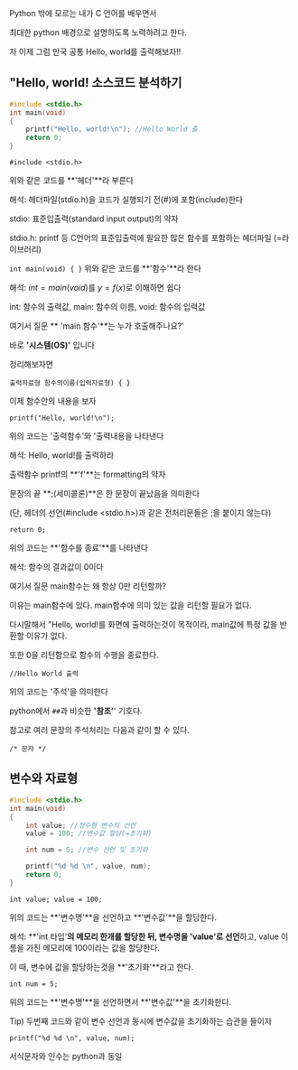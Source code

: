 

Python 밖에 모르는 내가 C 언어를 배우면서

최대한 python 배경으로 설명하도록 노력하려고 한다.

자 이제 그럼 만국 공통 Hello, world를 출력해보자!!

## "Hello, world! 소스코드 분석하기

```c
#include <stdio.h>
int main(void)
{
    printf("Hello, world!\n"); //Hello World 출
    return 0;
}
```

`#include <stdio.h>` 

위와 같은 코드를 **'헤더'**라 부른다

해석: 헤더파일(stdio.h)을 코드가 실행되기 전(#)에 포함(include)한다

stdio: 표준입출력(standard input output)의 약자

stdio.h: printf 등 C언어의 표준입출력에 필요한 많은 함수를 포함하는 헤더파일 (=라이브러리)

`int main(void)
{
}`
위와 같은 코드를 **'함수'**라 한다

해석: $int = main(void)$를 $y=f(x)$로 이해하면 쉽다

int: 함수의 출력값, main: 함수의 이름, void: 함수의 입력값

여기서 질문 ** 'main 함수'**는 누가 호출해주나요?'

바로 **'시스템(OS)'** 입니다

정리해보자면

`출력자료형 함수의이름(입력자료형)
{
}`

이제 함수안의 내용을 보자

`printf("Hello, world!\n");`

위의 코드는 '출력함수'와 '출력내용을 나타낸다

해석: Hello, world!를 출력하라

출력함수 printf의 **'f'**는 formatting의 약자

문장의 끝 **;(세미콜론)**은 한 문장이 끝났음을 의미한다

(단, 헤더의 선언(#include <stdio.h>)과 같은 전처리문들은 ;을 붙이지 않는다)

`return 0;`

위의 코드는 **'함수를 종료'**를 나타낸다

해석: 함수의 결과값이 0이다

여기서 질문 main함수는 왜 항상 0만 리턴할까?

이유는 main함수에 있다. main함수에 의미 있는 값을 리턴할 필요가 없다.

다시말해서 "Hello, world!를 화면에 출력하는것이 목적이라, main값에 특정 값을 반환할 이유가 없다.

또한 0을 리턴함으로 함수의 수행을 종료한다.

`//Hello World 출력`

위의 코드는 '주석'을 의미한다

python에서 `##`과 비슷한 **'참조'**' 기호다.

참고로 여러 문장의 주석처리는 다음과 같이 할 수 있다.

`/*
문자
*/`

## 변수와 자료형

```c
#include <stdio.h>
int main(void)
{
    int value; //정수형 변수의 선언
    value = 100; //변수값 할당(=초기화)

    int num = 5; //변수 선언 및 초기화

    printf("%d %d \n", value, num);
    return 0;
}
```

`int value;
value = 100;`

위의 코드는 **'변수명'**을 선언하고 **'변수값'**을 할당한다.

해석: **'int 타입'**의 메모리 한개를 할당한 뒤, 변수명을 'value'로 선언**하고, value 이름을 가진 메모리에 100이라는 값을 할당한다.

이 때, 변수에 값을 할당하는것을 **'초기화'**라고 한다.

`int num = 5;`

위의 코드는 **'변수명'**을 선언하면서 **'변수값'**을 초기화한다.

Tip) 두번째 코드와 같이 변수 선언과 동시에 변수값을 초기화하는 습관을 들이자

`printf("%d %d \n", value, num);`

서식문자와 인수는 python과 동일
